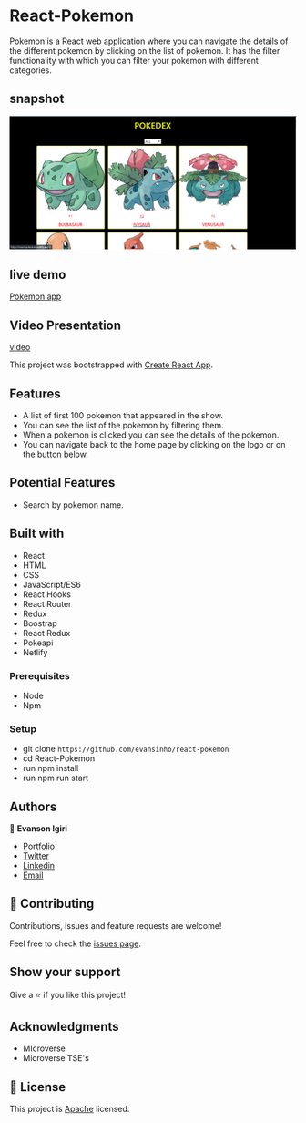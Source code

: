 # React-Pokemon
Pokemon is a React web application where you can navigate the details of the different pokemon by clicking on the list of pokemon. It has the filter functionality with which you can filter your pokemon with different categories.

## snapshot
![pokemon](snapshot.PNG)

## live demo
[Pokemon app](https://react-pokedom.netlify.app/)

## Video Presentation
[video](https://www.loom.com/share/358e3e29cc244f98afb2eaa479ac36e1)

This project was bootstrapped with [Create React App](https://github.com/facebook/create-react-app).

## Features
- A list of first 100 pokemon that appeared in the show.
- You can see the list of the pokemon by filtering them.
- When a pokemon is clicked you can see the details of the pokemon.
- You can navigate back to the home page by clicking on the logo or on the button below.

## Potential Features
- Search by pokemon name.


## Built with
- React
- HTML
- CSS
- JavaScript/ES6
- React Hooks
- React Router
- Redux
- Boostrap
- React Redux
- Pokeapi
- Netlify

### Prerequisites

- Node
- Npm

### Setup

- git clone `https://github.com/evansinho/react-pokemon`
- cd React-Pokemon
- run npm install
- run npm run start

## Authors

👤 **Evanson Igiri**

- [Portfolio](https://evansinho.github.io/Evanson-igiri/)
- [Twitter](https://twitter.com/iamsinho1304)
- [Linkedin](LinkedIn.com/in/evanson-igiri)
- [Email](mailto:igiri.evanson@gmail.com)

## 🤝 Contributing

Contributions, issues and feature requests are welcome!

Feel free to check the [issues page](https://github.com/evansinho/react-pokemon/issues).

## Show your support

Give a ⭐️ if you like this project!

## Acknowledgments

- MIcroverse
- Microverse TSE's

## 📝 License

This project is [Apache](lic.url) licensed.
